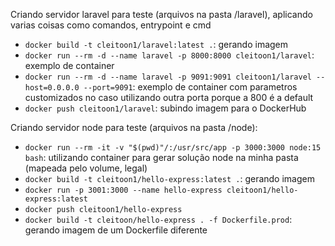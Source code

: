 Criando servidor laravel para teste (arquivos na pasta /laravel), aplicando varias coisas como comandos, entrypoint e cmd
 - `docker build -t cleitoon1/laravel:latest .`: gerando imagem
 - `docker run --rm -d --name laravel -p 8000:8000 cleitoon1/laravel`: exemplo de container
 - `docker run --rm -d --name laravel -p 9091:9091 cleitoon1/laravel --host=0.0.0.0 --port=9091`: exemplo de container com parametros customizados no caso utilizando outra porta porque a 800 é a default
 - `docker push cleitoon1/laravel`: subindo imagem para o DockerHub

Criando servidor node para teste (arquivos na pasta /node):
 - `docker run --rm -it -v "$(pwd)"/:/usr/src/app -p 3000:3000 node:15 bash`: utilizando container para gerar solução node na minha pasta (mapeada pelo volume, legal)
 - `docker build -t cleitoon1/hello-express:latest .`: gerando imagem
 - `docker run -p 3001:3000 --name hello-express cleitoon1/hello-express:latest`
 - `docker push cleitoon1/hello-express`
 - `docker build -t cleitoon/hello-express . -f Dockerfile.prod`: gerando imagem de um Dockerfile diferente